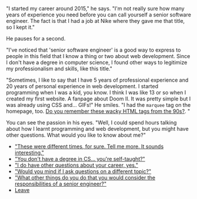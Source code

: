 "I started my career around 2015," he says. "I'm not really sure how many years of experience you need before you can call yourself a senior software engineer. The fact is that I had a job at Nike where they gave me that title, so I kept it."

He pauses for a second.

"I've noticed that 'senior software engineer' is a good way to express to people in this field that I know a thing or two about web development. Since I don't have a degree in computer science, I found other ways to legitimize my professionalism and skills, like this title."

"Sometimes, I like to say that I have 5 years of professional experience and 20 years of personal experience in web development. I started programming when I was a kid, you know. I think I was like 13 or so when I created my first website. A fanpage about Doom II. It was pretty simple but I was already using CSS and... GIFs!" He smiles. "I had the `marquee` tag on the homepage, too. [Do you remember these wacky HTML tags from the 90s?](https://medium.com/@yvesgurcan/remember-marquee-and-blink-15ac3de4c790). "

You can see the passion in his eyes. "Well, I could spend hours talking about how I learnt programming and web development, but you might have other questions. What would you like to know about me?" 

- ["These were different times, for sure. Tell me more. It sounds interesting."](early-career.md)
- ["You don't have a degree in CS... you're self-taught?"](self-taught.md)
- ["I do have other questions about your career, yes."](job.md)
- ["Would you mind if I ask questions on a different topic?"](questions.md)
- ["What other things do you do that you would consider the responsibilities of a senior engineer?"](senior-responsibilities.md)
- [Leave](leave.md)

